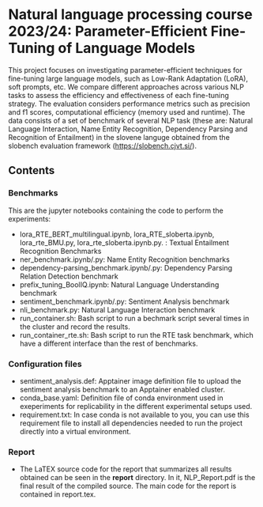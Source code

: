 # Natural language processing course 2023/24: Parameter-Efficient Fine-Tuning of Language Models

This project focuses on investigating parameter-efficient techniques for fine-tuning large language models, such as Low-Rank Adaptation (LoRA), soft prompts, etc. We compare different approaches across various NLP tasks to assess the efficiency and effectiveness of each fine-tuning strategy. The evaluation considers performance metrics such as precision and f1 scores, computational efficiency (memory used and runtime). The data consists of a set of benchmark of several NLP task (these are: Natural Language Interaction, Name Entity Recognition, Dependency Parsing and Recognition of Entailment) in the slovene languge obtained from the slobench evaluation framework (https://slobench.cjvt.si/).

## Contents

### Benchmarks

This are the jupyter notebooks containing the code to perform the experiments:

-   lora_RTE_BERT_multilingual.ipynb, lora_RTE_sloberta.ipynb, lora_rte_BMU.py, lora_rte_sloberta.ipynb.py. : Textual Entailment Recognition Benchmarks
-   ner_benchmark.ipynb/.py: Name Entity Recognition benchmarks
-   dependency-parsing_benchmark.ipynb/.py: Dependency Parsing Relation Detection benchmark
-   prefix_tuning_BoolIQ.ipynb: Natural Language Understanding benchmark
-   sentiment_benchmark.ipynb/.py: Sentiment Analysis benchmark
-   nli_benchmark.py: Natural Language Interaction benchmark
-   run_container.sh: Bash script to run a bechmark script several times in the cluster and record the results.
-   run_container_rte.sh: Bash script to run the RTE task benchmark, which have a different interface than the rest of benchmarks.

### Configuration files

-   sentiment_analysis.def: Apptainer image definition file to upload the sentiment analysis benchmark to an Apptainer enabled cluster.
-   conda_base.yaml: Definition file of conda environment used in exeperiments for replicability in the different experimental setups used.
-   requirement.txt: In case conda is not available to you, you can use this requirement file to install all dependencies needed to run the project directly into a virtual environment.

### Report

- The LaTEX source code for the report that summarizes all results obtained can be seen in the **report** directory. In it, NLP_Report.pdf is the final result of the compiled source. The main code for the report is contained in report.tex.

